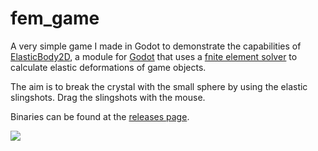 # fem_game

A very simple game I made in Godot to demonstrate the capabilities of [ElasticBody2D](https://github.com/cp3-ws1920/elastic_body_2d), a module for [Godot](https://github.com/godotengine/godot) that uses a [fnite element solver](https://github.com/cp3-ws1920/fem_solver) to calculate elastic deformations of game objects.

The aim is to break the crystal with the small sphere by using the elastic slingshots. Drag the slingshots with the mouse.

Binaries can be found at the [releases page](https://github.com/john-wigg/fem_game/releases).

![](https://github.com/john-wigg/fem_game/blob/master/preview.png?raw=true)
